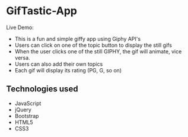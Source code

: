 # GifTastic-App
Live Demo: 
- This is a fun and simple giffy app using Giphy API's
- Users can click on one of the topic button to display the still gifs
- When the user clicks one of the still GIPHY, the gif will animate, vice versa.
- Users can also add their own topics
- Each gif will display its rating (PG, G, so on)

## Technologies used
- JavaScript
- jQuery
- Bootstrap
- HTML5
- CSS3
